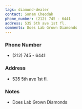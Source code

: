 ```yaml
---
tags: diamond-dealer
contact: Sonam Cheodak
phone_number: (212) 745 - 6441
address: 535 5th ave 1st fl.
comments: Does Lab Grown Diamonds
---
```

### Phone Number
 - (212) 745 - 6441
### Address
- 535 5th ave 1st fl.
### Notes
- Does Lab Grown Diamonds